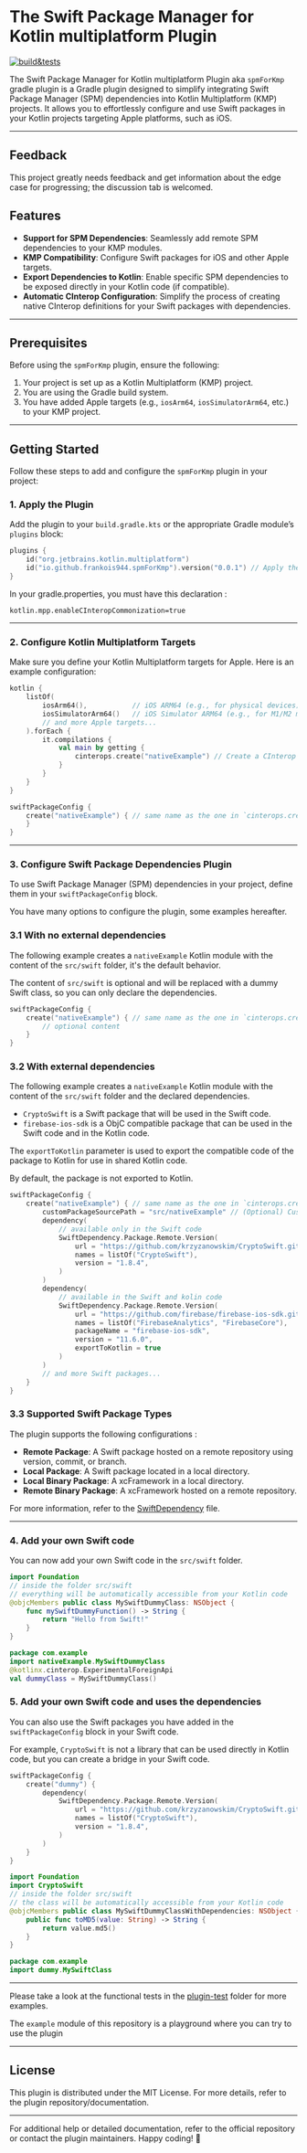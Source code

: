 # The Swift Package Manager for Kotlin multiplatform Plugin

[![build&tests](https://github.com/frankois944/spm4Kmp/actions/workflows/pre-merge.yaml/badge.svg)](https://github.com/frankois944/spm4Kmp/actions/workflows/pre-merge.yaml)

The Swift Package Manager for Kotlin multiplatform Plugin aka `spmForKmp` gradle plugin is a Gradle plugin designed to simplify integrating Swift Package Manager (SPM) dependencies into Kotlin Multiplatform (KMP) projects. It allows you to effortlessly configure and use Swift packages in your Kotlin projects targeting Apple platforms, such as iOS.

---

## Feedback

This project greatly needs feedback and get information about the edge case for progressing; the discussion tab is welcomed.

## Features

- **Support for SPM Dependencies**: Seamlessly add remote SPM dependencies to your KMP modules.
- **KMP Compatibility**: Configure Swift packages for iOS and other Apple targets.
- **Export Dependencies to Kotlin**: Enable specific SPM dependencies to be exposed directly in your Kotlin code (if compatible).
- **Automatic CInterop Configuration**: Simplify the process of creating native CInterop definitions for your Swift packages with dependencies.

---

## Prerequisites

Before using the `spmForKmp` plugin, ensure the following:

1. Your project is set up as a Kotlin Multiplatform (KMP) project.
2. You are using the Gradle build system.
3. You have added Apple targets (e.g., `iosArm64`, `iosSimulatorArm64`, etc.) to your KMP project.

---

## Getting Started

Follow these steps to add and configure the `spmForKmp` plugin in your project:

### 1. Apply the Plugin

Add the plugin to your `build.gradle.kts` or the appropriate Gradle module’s `plugins` block:

```kotlin
plugins {
    id("org.jetbrains.kotlin.multiplatform")
    id("io.github.frankois944.spmForKmp").version("0.0.1") // Apply the spmForKmp plugin
}
```

In your gradle.properties, you must have this declaration :

```
kotlin.mpp.enableCInteropCommonization=true
```

---

### 2. Configure Kotlin Multiplatform Targets

Make sure you define your Kotlin Multiplatform targets for Apple. Here is an example configuration:

```kotlin
kotlin {
    listOf(
        iosArm64(),           // iOS ARM64 (e.g., for physical devices)
        iosSimulatorArm64()   // iOS Simulator ARM64 (e.g., for M1/M2 machines)
        // and more Apple targets...
    ).forEach {
        it.compilations {
            val main by getting {
                cinterops.create("nativeExample") // Create a CInterop for `nativeExample`
            }
        }
    }
}

swiftPackageConfig {
    create("nativeExample") { // same name as the one in `cinterops.create("...")`
    }
}
```

---

### 3. Configure Swift Package Dependencies Plugin

To use Swift Package Manager (SPM) dependencies in your project, define them in your `swiftPackageConfig` block.

You have many options to configure the plugin, some examples hereafter.

### 3.1 With no external dependencies

The following example creates a `nativeExample` Kotlin module with the content of the `src/swift` folder, it's the default behavior.

The content of `src/swift` is optional and will be replaced with a dummy Swift class, so you can only declare the dependencies.

```kotlin
swiftPackageConfig {
    create("nativeExample") { // same name as the one in `cinterops.create("...")`
        // optional content
    }
}
```

### 3.2 With external dependencies

The following example creates a `nativeExample` Kotlin module with the content of the `src/swift` folder and the declared dependencies.

- `CryptoSwift` is a Swift package that will be used in the Swift code.
- `firebase-ios-sdk` is a ObjC compatible package that can be used in the Swift code and in the Kotlin code.

The `exportToKotlin` parameter is used to export the compatible code of the package to Kotlin for use in shared Kotlin code.

By default, the package is not exported to Kotlin.

```kotlin
swiftPackageConfig {
    create("nativeExample") { // same name as the one in `cinterops.create("...")`
        customPackageSourcePath = "src/nativeExample" // (Optional) Custom path for your own Swift source files
        dependency(
            // available only in the Swift code
            SwiftDependency.Package.Remote.Version(
                url = "https://github.com/krzyzanowskim/CryptoSwift.git", // Repository URL
                names = listOf("CryptoSwift"),                           // Library names
                version = "1.8.4",                                       // Package version
            )
        )
        dependency(
            // available in the Swift and kolin code
            SwiftDependency.Package.Remote.Version(
                url = "https://github.com/firebase/firebase-ios-sdk.git", // Repository URL
                names = listOf("FirebaseAnalytics", "FirebaseCore"),     // Libraries from the package
                packageName = "firebase-ios-sdk",                        // (Optional) Package name, can be required in some cases
                version = "11.6.0",                                      // Package version
                exportToKotlin = true                                    // Export to Kotlin for use in shared Kotlin code
            )
        )
        // and more Swift packages...
    }
}
```

### 3.3 Supported Swift Package Types

The plugin supports the following configurations :
- **Remote Package**: A Swift package hosted on a remote repository using version, commit, or branch.
- **Local Package**: A Swift package located in a local directory.
- **Local Binary Package**: A xcFramework in a local directory.
- **Remote Binary Package**: A xcFramework hosted on a remote repository.

For more information, refer to the [SwiftDependency](https://github.com/frankois944/spm4Kmp/blob/main/plugin-build/plugin/src/main/java/io/github/frankois944/spmForKmp/definition/PackageRootDefinitionExtension.kt) file.

---

### 4. Add your own Swift code

You can now add your own Swift code in the `src/swift` folder.

```swift
import Foundation
// inside the folder src/swift
// everything will be automatically accessible from your Kotlin code
@objcMembers public class MySwiftDummyClass: NSObject {
    func mySwiftDummyFunction() -> String {
        return "Hello from Swift!"
    }
}
```

```kotlin
package com.example
import nativeExample.MySwiftDummyClass
@kotlinx.cinterop.ExperimentalForeignApi
val dummyClass = MySwiftDummyClass()
```

### 5. Add your own Swift code and uses the dependencies

You can also use the Swift packages you have added in the `swiftPackageConfig` block in your Swift code.

For example, `CryptoSwift` is not a library that can be used directly in Kotlin code, but you can create a bridge in your Swift code.

```kotlin
swiftPackageConfig {
    create("dummy") {
        dependency(
            SwiftDependency.Package.Remote.Version(
                url = "https://github.com/krzyzanowskim/CryptoSwift.git",
                names = listOf("CryptoSwift"),
                version = "1.8.4",
            )
        )
    }
}
```

```swift
import Foundation
import CryptoSwift
// inside the folder src/swift
// the class will be automatically accessible from your Kotlin code
@objcMembers public class MySwiftDummyClassWithDependencies: NSObject {
    public func toMD5(value: String) -> String {
        return value.md5()
    }
}
```

```kotlin
package com.example
import dummy.MySwiftClass
```

---

Please take a look at the functional tests in the [plugin-test](https://github.com/frankois944/spm4Kmp/tree/main/plugin-build/plugin/src/functionalTest/kotlin/io/github/frankois944/spmForKmp) folder for more examples.

The `example` module of this repository is a playground where you can try to use the plugin

---

## License

This plugin is distributed under the MIT License. For more details, refer to the plugin repository/documentation.

---

For additional help or detailed documentation, refer to the official repository or contact the plugin maintainers. Happy coding! 🎉
